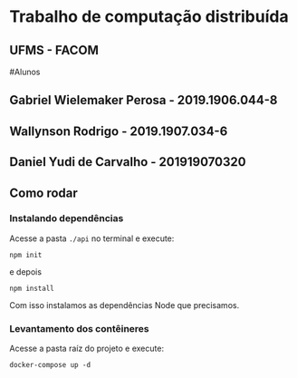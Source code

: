 # Trabalho de computação distribuída
## UFMS - FACOM

#Alunos

## Gabriel Wielemaker Perosa - 2019.1906.044-8
## Wallynson Rodrigo - 2019.1907.034-6
## Daniel Yudi de Carvalho - 201919070320

## Como rodar

### Instalando dependências
Acesse a pasta `./api` no terminal e execute:
```
npm init
```

e depois 

```
npm install
```

Com isso instalamos as dependências Node que precisamos.

### Levantamento dos contêineres

Acesse a pasta raíz do projeto e execute:

```
docker-compose up -d
```
